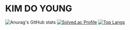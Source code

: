

# KIM DO YOUNG 

![Anurag's GitHub stats](https://github-readme-stats.vercel.app/api?username=denise030261&show_icons=true&theme=monokai)
[![Solved.ac Profile](http://mazassumnida.wtf/api/v2/generate_badge?boj=denise030261)](https://solved.ac/denise030261/)
[![Top Langs](https://github-readme-stats.vercel.app/api/top-langs/?username=denise030261)](https://github.com/anuraghazra/github-readme-stats)
